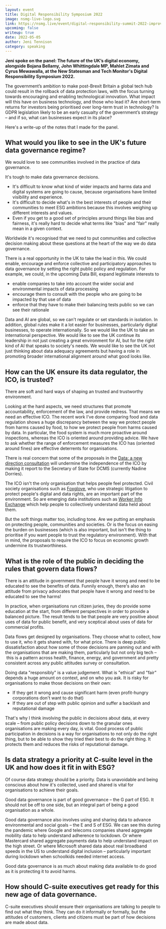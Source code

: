 ```yaml
---
layout: event
title: Digital Responsibility Symposium 2022
image: nsmg-live-logo.svg
link: https://nsmg.live/event/digital-responsibility-summit-2022-improving-the-development-implementation-and-impact-of-enterprise-technology/
upcoming: false
writeup: true
date: 2022-05-05
author: Jeni Tennison
category: speaking
---
```

**Jeni spoke on the panel: The future of the UK’s digital economy, alongside Bojana Bellamy, John Whittingdale MP, Mahlet Zimata and Cyrus Mewawalla, at the New Statesman and Tech Monitor's Digital Responsibility Symposium 2022.**

The government’s ambition to make post-Brexit Britain a global tech hub could result in the rollback of data protection laws, with the focus turning towards encouraging and enabling technological innovation. What impact will this have on business technology, and those who lead it? Are short-term returns for investors being prioritised over long-term trust in technology? Is GDPR legislation likely to be an early casualty of the government’s strategy – and if so, what can businesses expect in its place?

<!--more-->

Here's a write-up of the notes that I made for the panel.

## What would you like to see in the UK's future data governance regime?

We would love to see communities involved in the practice of data governance.

It's tough to make data governance decisions.

* It's difficult to know what kind of wider impacts and harms data and digital systems are going to cause, because organisations have limited visibility and experience.
* It's difficult to decide what's in the best interests of people and their communities to meet ESG ambitions because this involves weighing up different interests and values.
* Even if you get to a good set of principles around things like bias and fairness, it's really hard to decide what terms like "bias" and "fair" really mean in a given context.

Worldwide it's recognised that we need to put communities and collective decision making about these questions at the heart of the way we do data governance.

There is a real opportunity in the UK to take the lead in this. We could enable, encourage and enforce collective and participatory approaches to data governance by setting the right public policy and regulation. For example, we could, in the upcoming Data Bill, expand legitimate interests to

- enable companies to take into account the wider social and environmental impacts of data processing
- encourage them to consult with the people who are going to be impacted by that use of data
- enforce that they have to make their balancing tests public so we can see their rationale

Data and AI are global, so we can't regulate or set standards in isolation. In addition, global rules make it a lot easier for businesses, particularly digital businesses, to operate internationally. So we would like the UK to take an international perspective. We would like to see the UK continue its leadership in not just creating a great environment for AI, but for the right kind of AI that speaks to society's needs. We would like to see the UK not just thinking about data adequacy agreements but having a role in promoting broader international alignment around what good looks like.

## How can the UK ensure its data regulator, the ICO, is trusted?

There are soft and hard ways of shaping an trusted and trustworthy environment.

Looking at the hard aspects, we need structures that promote accountability, enforcement of the law, and provide redress. That means we need an effective ICO. The recent work I've done comparing food and data regulation shows a huge discrepancy between the way we protect people from harms caused by food, to how we protect people from harms caused by data. In particular, the food system is much more proactive around inspections, whereas the ICO is oriented around providing advice. We have to ask whether the range of enforcement measures the ICO has (oriented around fines) are effective deterrents for organisations.

There is real concern that some of the proposals in the [Data: a new direction consultation](https://www.gov.uk/government/consultations/data-a-new-direction) will undermine the independence of the ICO by making it report to the Secretary of State for DCMS (currently Nadine Dorries).

The ICO isn't the only organisation that helps people feel protected. Civil society organisations such as [Foxglove](https://www.foxglove.org.uk/), who use strategic litigation to protect people's digital and data rights, are an important part of the environment. So are emerging data institutions such as [Worker Info Exchange](https://workerinfoexchange.org/) which help people to collectively understand data held about them.

But the soft things matter too, including tone. Are we putting an emphasis on protecting people, communities and societies. Or is the focus on easing the burden on businesses (which is also important, but isn't the thing to prioritise if you want people to trust the regulatory environment). With that in mind, the proposals to require the ICO to focus on economic growth undermine its trustworthiness.

## What is the role of the public in deciding the rules that govern data flows?

There is an attitude in government that people have it wrong and need to be educated to see the benefits of data. Funnily enough, there's also an attitude from privacy advocates that people have it wrong and need to be educated to see the harms!

In practice, when organisations run citizen juries, they do provide some education at the start, from different perspectives in order to provide a balanced picture. The result tends to be that people are very positive about uses of data for public benefit, and very sceptical about uses of data for commercial profits.

Data flows get designed by organisations. They choose what to collect, how to use it, who it gets shared with, for what price. There is deep public dissatisfaction about how some of those decisions are panning out and with the organisations that are making them, particularly but not only big tech – this is a pattern across health, finance, energy, and government and pretty consistent across any public attitudes survey or consultation.

Doing data "responsibly" is a value judgement. What is "ethical" and "fair" depends a huge amount on context, and on who you ask. It is risky for organisations to make those decisions on their own:

* If they get it wrong and cause significant harm (even profit-hungry corporations don't want to do that)
* If they are out of step with public opinion and suffer a backlash and reputational damage

That's why I think involving the public in decisions about data, at every scale – from public policy decisions down to the granular ones organisations are making every day, is vital. Good process of public participation in decisions is a way for organisations to not only do the right thing, but to be able to show they tried their best to do the right thing. It protects them and reduces the risks of reputational damage.

## Is data strategy a priority at C-suite level in the UK and how does it fit in with ESG?

Of course data strategy should be a priority. Data is unavoidable and being conscious about how it's collected, used and shared is vital for organisations to achieve their goals.

Good data governance is part of good governance – the G part of ESG. It should not be off to one side, but an integral part of being a good organisation as a whole.

Good data governance also involves using and sharing data to advance environmental and social goals – the E and S of ESG. We can see this during the pandemic where Google and telecoms companies shared aggregate mobility data to help understand adherence to lockdown. Or where Mastercard shared aggregate payments data to help understand impact on the high street. Or where Microsoft shared data about real broadband speeds in the US to understand digital inclusion – particularly important during lockdown when schoolkids needed internet access.

Good data governance is as much about making data available to do good as it is protecting it to avoid harms.

## How should C-suite executives get ready for this new age of data governance.

C-suite executives should ensure their organisations are talking to people to find out what they think. They can do it informally or formally, but the attitudes of customers, clients and citizens must be part of how decisions are made about data.
